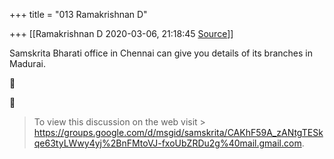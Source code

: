 +++
title = "013 Ramakrishnan D"

+++
[[Ramakrishnan D	2020-03-06, 21:18:45 [Source](https://groups.google.com/g/samskrita/c/Zon89uOTLiM)]]



Samskrita Bharati office in Chennai can give you details of its branches in Madurai.

  





> To view this discussion on the web visit > <https://groups.google.com/d/msgid/samskrita/CAKhF59A_zANtgTESkqe63tyLWwy4yj%2BnFMtoVJ-fxoUbZRDu2g%40mail.gmail.com>.  

